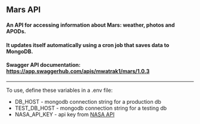 ## Mars API

#### An API for accessing information about Mars: weather, photos and APODs.

#### It updates itself automatically using a cron job that saves data to MongoDB.

#### Swagger API documentation: https://app.swaggerhub.com/apis/mwatrak1/mars/1.0.3

---

To use, define these variables in a .env file:
   - DB_HOST - mongodb connection string for a production db
   - TEST_DB_HOST - mongodb connection string for a testing db
   - NASA_API_KEY - api key from [NASA API](https://api.nasa.gov/)

